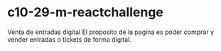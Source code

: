 # c10-29-m-reactchallenge
Venta de entradas digital
El proposito de la pagina es poder comprar y vender entradas o tickets de forma digital.
